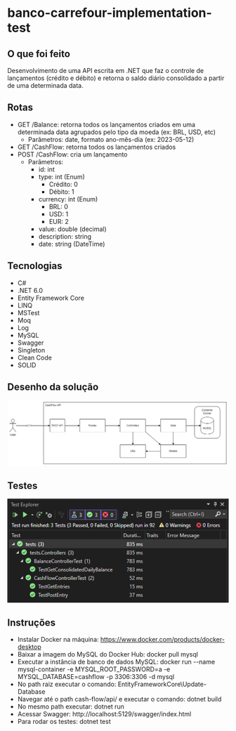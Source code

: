 # banco-carrefour-implementation-test

## O que foi feito

Desenvolvimento de uma API escrita em .NET que faz o controle de lançamentos (crédito e débito) e retorna o saldo diário consolidado a partir de uma determinada data.

## Rotas

- GET /Balance: retorna todos os lançamentos criados em uma determinada data agrupados pelo tipo da moeda (ex: BRL, USD, etc)
  - Parâmetros: date, formato ano-mês-dia (ex: 2023-05-12)
- GET /CashFlow: retorna todos os lançamentos criados
- POST /CashFlow: cria um lançamento
  - Parâmetros:
    - id: int
    - type: int (Enum)
      - Crédito: 0
      - Débito: 1
    - currency: int (Enum)
      - BRL: 0
      - USD: 1
      - EUR: 2
    - value: double (decimal)
    - description: string
    - date: string (DateTime)

## Tecnologias

- C#
- .NET 6.0
- Entity Framework Core
- LINQ
- MSTest
- Moq
- Log
- MySQL
- Swagger
- Singleton
- Clean Code
- SOLID

## Desenho da solução

![Desenho da Solução](https://github.com/henriquecrz/banco-carrefour-implementation-test/blob/main/Desenho%20da%20Solu%C3%A7%C3%A3o.png)

## Testes

![Testes](https://github.com/henriquecrz/banco-carrefour-implementation-test/blob/main/testes.png)

## Instruções

- Instalar Docker na máquina: https://www.docker.com/products/docker-desktop
- Baixar a imagem do MySQL do Docker Hub: docker pull mysql
- Executar a instância de banco de dados MySQL: docker run --name mysql-container -e MYSQL_ROOT_PASSWORD=a -e MYSQL_DATABASE=cashflow -p 3306:3306 -d mysql
- No path raiz executar o comando: EntityFrameworkCore\Update-Database
- Navegar até o path cash-flow/api/ e executar o comando: dotnet build
- No mesmo path executar: dotnet run
- Acessar Swagger: http://localhost:5129/swagger/index.html
- Para rodar os testes: dotnet test
